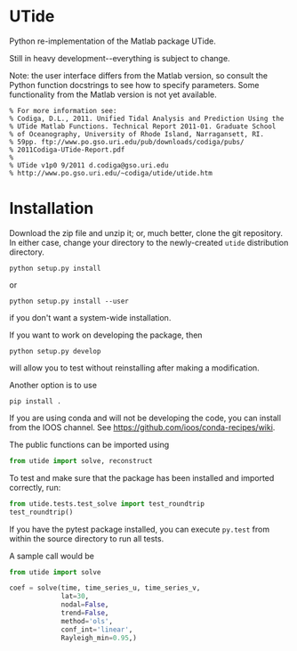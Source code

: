 UTide
=====

Python re-implementation of the Matlab package UTide.

Still in heavy development--everything is subject to change.

Note: the user interface differs from the Matlab version, so
consult the Python function docstrings to see how to specify
parameters.  Some functionality from the Matlab version is
not yet available.

```
% For more information see:
% Codiga, D.L., 2011. Unified Tidal Analysis and Prediction Using the
% UTide Matlab Functions. Technical Report 2011-01. Graduate School
% of Oceanography, University of Rhode Island, Narragansett, RI.
% 59pp. ftp://www.po.gso.uri.edu/pub/downloads/codiga/pubs/
% 2011Codiga-UTide-Report.pdf
%
% UTide v1p0 9/2011 d.codiga@gso.uri.edu
% http://www.po.gso.uri.edu/~codiga/utide/utide.htm
```

Installation
============

Download the zip file and unzip it; or, much better,
clone the git repository.  In either case, change
your directory to the newly-created `utide` distribution
directory.

```shell
python setup.py install
```

or

```shell
python setup.py install --user
```
if you don't want a system-wide installation.

If you want to work on developing the package, then

```shell
python setup.py develop
```

will allow you to test without reinstalling after making
a modification.

Another option is to use

```shell
pip install .
```

If you are using conda and will not be developing the code,
you can install from the IOOS channel.  See
https://github.com/ioos/conda-recipes/wiki.

The public functions can be imported using

```python
from utide import solve, reconstruct
```

To test and make sure that the package has been installed
and imported correctly, run:

```python
from utide.tests.test_solve import test_roundtrip
test_roundtrip()
```

If you have the pytest package installed, you can execute `py.test`
from within the source directory to run all tests.

A sample call would be

```python
from utide import solve

coef = solve(time, time_series_u, time_series_v,
             lat=30,
             nodal=False,
             trend=False,
             method='ols',
             conf_int='linear',
             Rayleigh_min=0.95,)
```

